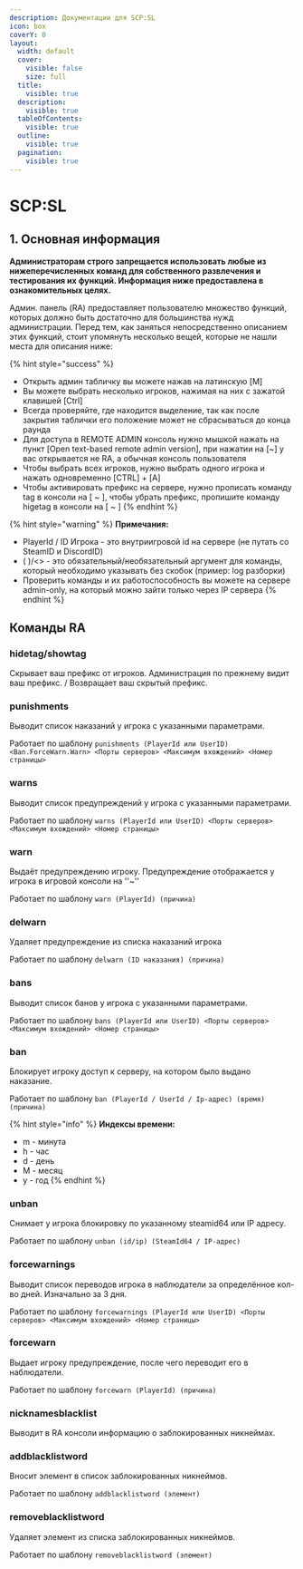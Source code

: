 ```yaml
---
description: Документации для SCP:SL
icon: box
coverY: 0
layout:
  width: default
  cover:
    visible: false
    size: full
  title:
    visible: true
  description:
    visible: true
  tableOfContents:
    visible: true
  outline:
    visible: true
  pagination:
    visible: true
---
```


# SCP:SL

## 1. Основная информация&#x20;

**Администраторам строго запрещается использовать любые из нижеперечисленных команд для собственного развлечения и тестирования их функций. Информация ниже предоставлена в ознакомительных целях.**

Админ. панель (RA) предоставляет пользователю множество функций, которых должно быть достаточно для большинства нужд администрации. Перед тем, как заняться непосредственно описанием этих функций, стоит упомянуть несколько вещей, которые не нашли места для описания ниже:

{% hint style="success" %}
* Открыть админ табличку вы можете нажав на латинскую \[M]
* Вы можете выбрать несколько игроков, нажимая на них с зажатой клавишей \[Ctrl]
* Всегда проверяйте, где находится выделение, так как после закрытия таблички его положение может не сбрасываться до конца раунда
* Для доступа в REMOTE ADMIN консоль нужно мышкой нажать на пункт \[Open text-based remote admin version], при нажатии на \[\~] у вас открывается не RA, а обычная консоль пользователя
* Чтобы выбрать всех игроков, нужно выбрать одного игрока и нажать одновременно \[CTRL] + \[A]
* Чтобы активировать префикс на сервере, нужно прописать команду tag в консоли на \[ \~ ], чтобы убрать префикс, пропишите команду higetag в консоли на \[ \~ ]
{% endhint %}

{% hint style="warning" %}
**Примечания:**&#x20;

* PlayerId / ID Игрока - это внутриигровой id на сервере (не путать со SteamID и DiscordID)
* ( )/<> - это обязательный/необязательный аргумент для команды, который необходимо указывать без скобок (пример: log разборки)
* Проверить команды и их работоспособность вы можете на сервере admin-only, на который можно зайти только через IP сервера
{% endhint %}

## Команды RA

### hidetag/showtag

Скрывает ваш префикс от игроков. Администрация по прежнему видит ваш префикс. / Возвращает ваш скрытый префикс.

### punishments

Выводит список наказаний у игрока с указанными параметрами.&#x20;

Работает по шаблону `punishments (PlayerId или UserID) <Ban.ForceWarn.Warn> <Порты серверов> <Максимум вхождений> <Номер страницы>`

### warns

Выводит список предупреждений у игрока с указанными параметрами.

Работает по шаблону `warns (PlayerId или UserID) <Порты серверов> <Максимум вхождений> <Номер страницы>`

### warn&#x20;

Выдаёт предупреждению игроку. Предупреждение отображается у игрока в игровой консоли на ''\~''

Работает по шаблону `warn (PlayerId) (причина)`

### delwarn&#x20;

Удаляет предупреждение из списка наказаний игрока&#x20;

Работает по шаблону `delwarn (ID наказания) (причина)`

### bans

Выводит список банов у игрока с указанными параметрами.

Работает по шаблону `bans (PlayerId или UserID) <Порты серверов> <Максимум вхождений> <Номер страницы>`

### ban&#x20;

Блокирует игроку доступ к серверу, на котором было выдано наказание.

Работает по шаблону `ban (PlayerId / UserId / Ip-адрес) (время) (причина)`

{% hint style="info" %}
**Индексы времени:**

* m - минута
* h - час
* d - день
* M - месяц
* y - год&#x20;
{% endhint %}

### unban&#x20;

Снимает у игрока блокировку по указанному steamid64 или IP адресу.

Работает по шаблону `unban (id/ip) (SteamId64 / IP-адрес)`

### forcewarnings

Выводит список переводов игрока в наблюдатели за определённое кол-во дней. Изначально за 3 дня.

Работает по шаблону `forcewarnings (PlayerId или UserID) <Порты серверов> <Максимум вхождений> <Номер страницы>`&#x20;

### forcewarn

Выдает игроку предупреждение, после чего переводит его в наблюдатели.

Работает по шаблону `forcewarn (PlayerId) (причина)`

### nicknamesblacklist

Выводит в RA консоли информацию о заблокированных никнеймах.

### addblacklistword&#x20;

Вносит элемент в список заблокированных никнеймов.

Работает по шаблону `addblacklistword (элемент)`

### removeblacklistword

Удаляет элемент из списка заблокированных никнеймов.

Работает по шаблону `removeblacklistword (элемент)`
